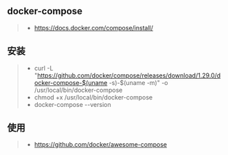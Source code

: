 ## docker-compose
>- https://docs.docker.com/compose/install/

## 安装
>- curl -L "https://github.com/docker/compose/releases/download/1.29.0/docker-compose-$(uname -s)-$(uname -m)" -o /usr/local/bin/docker-compose
>- chmod +x /usr/local/bin/docker-compose
>- docker-compose --version

## 使用
>- https://github.com/docker/awesome-compose
